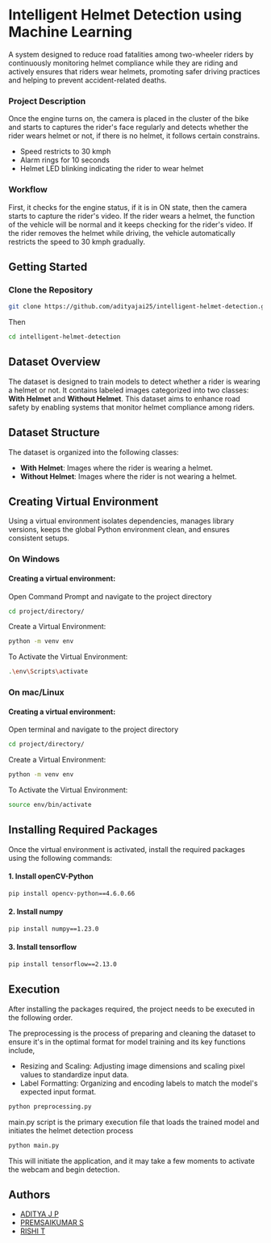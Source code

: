 
# Intelligent Helmet Detection using Machine Learning

A system designed to reduce road fatalities among two-wheeler riders by continuously monitoring helmet compliance while they are riding and actively ensures that riders wear helmets, promoting safer driving practices and helping to prevent accident-related deaths.


### Project Description

Once the engine turns on, the camera is placed in the cluster of the bike and starts to captures the rider's face regularly and detects whether the rider wears helmet or not, if there is no helmet, it follows certain constrains.

- Speed restricts to 30 kmph
- Alarm rings for 10 seconds
- Helmet LED blinking indicating the rider to wear helmet


### Workflow

First, it checks for the engine status, if it is in ON state, then the camera starts to capture the rider's video. If the rider wears a helmet, the function of the vehicle will be normal and it keeps checking for the rider's video. If the rider removes the helmet while driving, the vehicle automatically restricts the speed to 30 kmph gradually.


##  Getting Started

### Clone the Repository

```sh
git clone https://github.com/adityajai25/intelligent-helmet-detection.git
```
Then 

```sh
cd intelligent-helmet-detection
```


## Dataset Overview
The dataset is designed to train models to detect whether a rider is wearing a helmet or not. It contains labeled images categorized into two classes: **With Helmet** and **Without Helmet**. This dataset aims to enhance road safety by enabling systems that monitor helmet compliance among riders.

## Dataset Structure

The dataset is organized into the following classes:
- **With Helmet**: Images where the rider is wearing a helmet.
- **Without Helmet**: Images where the rider is not wearing a helmet.



## Creating Virtual Environment

Using a virtual environment isolates dependencies, manages library versions, keeps the global Python environment clean, and ensures consistent setups.

### On Windows

#### Creating a virtual environment:

Open Command Prompt and navigate to the project directory

```sh
cd project/directory/

```
Create a Virtual Environment:
```sh
python -m venv env
```
To Activate the Virtual Environment:

```sh
.\env\Scripts\activate
```

### On mac/Linux

#### Creating a virtual environment:
Open terminal and navigate to the project directory

```sh
cd project/directory/

```
Create a Virtual Environment:
```sh
python -m venv env
```
To Activate the Virtual Environment:

```sh
source env/bin/activate
```


## Installing Required Packages

Once the virtual environment is activated, install the required packages using the following commands:


#### 1. Install openCV-Python

```sh
pip install opencv-python==4.6.0.66
```
#### 2. Install numpy

```sh
pip install numpy==1.23.0
```

#### 3. Install tensorflow

```sh
pip install tensorflow==2.13.0
```


## Execution
After installing the packages required, the project needs to be executed in the following order.

The preprocessing is the process of preparing and cleaning the dataset to ensure it's in the optimal format for model training and its key functions include,

- Resizing and Scaling: 
    Adjusting image dimensions and scaling pixel values to standardize input data.
- Label Formatting: 
    Organizing and encoding labels to match the model's expected input format.

```sh
python preprocessing.py 
```

main.py script is the primary execution file that loads the trained model and initiates the helmet detection process

```sh
python main.py 
```


This will initiate the application, and it may take a few moments to activate the webcam and begin detection.
## Authors

- [ADITYA J P](https://www.github.com/adityajai25)
- [PREMSAIKUMAR S](https://www.github.com/prem1507)
- [RISHI T](https://www.github.com/rishithayanidhi)

